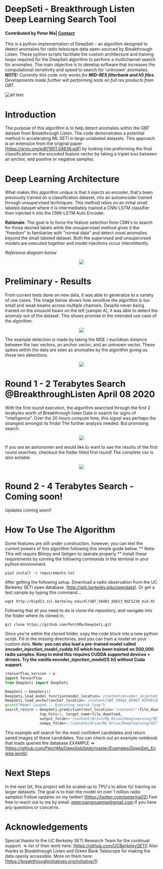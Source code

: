 # DeepSeti - Breakthrough Listen Deep Learning Search Tool

#### Contributed by Peter Ma| [Contact](https://peterma.ca/)

This is a python implementation of DeepSeti - an algorithm designed to detect anomalies for radio telescope data open-sourced by Breakthrough Listen. These python scripts facilitate the custom architecture and training loops required for the DeepSeti algorithm to perform a multichannel search for anomalies. The main objective is to develop software that increases the computational sensitivity and speed to search for 'unknown' anomalies.  **NOTE:** *Currently this code only works for **MID-RES filterbank and h5 files**. Developments made further will performing tests on full res products from GBT.*

![alt text](https://github.com/PetchMa/DeepSeti/blob/master/assets/code_block1.png)

# Introduction

The purpose of this algorithm is to help detect anomalies within the GBT dataset from Breakthrough Listen. The code demonstrates a potential method in accelerating ML SETI in large unlabeled datasets. This approach is an extension from the original paper [https://arxiv.org/pdf/1901.04636.pdf] by looking into preforming the final classification on the encoded feature vector by taking a triplet loss between an anchor, and positive or negative samples.


# Deep Learning Architecture

What makes this algorithm unique is that it *injects* an encoder, that's been previously trained on a classification dataset, into an autoencoder trained through unsupervised techniques. This method relies on an initial small labeled dataset where it is intermediately trained a CNN-LSTM classifier then injected it into the CNN-LSTM Auto Encoder. 

**Rationale**: The goal is to force the feature selection from CNN's to search for those desired labels while the unsupervised method gives it the “freedom” to familiarize with "normal data" and detect novel anomalies beyond the small labeled dataset. Both the supervised and unsupervised models are executed together and model injections occur intermittently.

*Reference diagram below*

<p align="center"> 
    <img src="https://github.com/PetchMa/DeepSeti/blob/master/assets/image%20(3).png">
</p>

# Preliminary - Results 
From current tests done on new data, it was able to generalize to a variety of use cases. The image below shows how sensitive the algorithm is too small and weak beams across multiple channels. Despite never being trained on the sinusoid beam on the left [sample A], it was able to detect the anomaly out of the dataset. This shows promise in the intended use case of the algorithm. 

<p align="center"> 
    <img src="https://github.com/PetchMa/DeepSeti/blob/master/assets/image%20(4).png">
</p>

The example detection is made by taking the MSE / euclidean distance between the two vectors, an anchor vector, and an unknown vector. These spikes within the data are seen as anomalies by the algorithm giving us these two detections. 

<p align="center"> 
    <img src="https://github.com/PetchMa/DeepSeti/blob/master/assets/image%20(5).png">
</p>

# Round 1 -  2 Terabytes Search @BreakthroughListen April 08 2020
With the first round execution, the algorithm searched through the first 2 terabytes worth of Breakthrough listen Data in search for signs of "intelligence". Over the 20 hours compute time,
this signal was perhaps the strangest amongst its finds! The further analysis needed. But promising search. 
<p align="center"> 
    <img src="https://github.com/PetchMa/DeepSeti/blob/master/round_1_2020-04-08/analysis.png">

</p>
If you are an astronomer and would like to want to see the results of the first round searches, checkout the folder titled first round! The complete csv is also avliable. 
<p align="center"> 
    <img src="https://github.com/PetchMa/DeepSeti/blob/master/assets/animation.gif">
</p>





# Round 2 -  4 Terabytes Search - Coming soon!
Updates coming soon!!

# How To Use The Algorithm 

Some features are still under construction, however, you can test the current powers of this algorithm following this simple guide below. ** Note: This will require Blimpy and Setigen to operate properly.** Install these requirements by running the following commands in the terminal in your python environment. 

```
pip3 install -r requirements.txt
```

After getting the following setup. Download a radio observation from the UC Berkeley SETI open database. [http://seti.berkeley.edu/opendata]. Or get a test sample by typing this command...
```
wget http://blpd13.ssl.berkeley.edu/dl/GBT_58402_66623_NGC5238_mid.h5
```
Following that all you need to do is clone the repository, and navigate into the folder where its cloned in.
```
git clone https://github.com/PetchMa/DeepSeti.git
```

Once you're within the cloned folder, copy the code block into a new python script. Fill in the missing directories, and you can train a model on your custom data. **Note: you can also load a pre-trained model called *encoder_injection_model_cudda.h5* which has been trained on 500,000 radio samples. Keep in mind this requires CUDDA supported devices + drivers. Try the vanilla encoder_injection_model(1).h5 without Cuda support.**


```python
%tensorflow_version 1.x
import TensorFlow
from DeepSeti import DeepSeti

DeepSeti = DeepSeti()
DeepSeti.load_model_function(model_location='/content/encoder_injected_model_CUDA_04-13-2020.h5')
DeepSeti.load_anchor(anchor_location='/content/GBT_58402_66967_HIP66130_mid.h5')
print("Model Loaded... Executing search loop")
search_return = DeepSeti.prediction(test_location='/content/'+file_download,  
                top_hits=1, target_name=file_download,
                output_folder='/content/drive/My Drive/Deeplearning/SETI/output_folder/',
                numpy_folder='/content/drive/My Drive/Deeplearning/SETI/numpy_output_folder/')   
```
This example will search for the most confident candidates and return saved images of these candidates. You can check out an example notebook that loads queries the database EXAMPLE => [https://github.com/PetchMa/DeepSeti/blob/master/Examples/DeepSeti_Engine.ipynb]


# Next Steps
In the next bit, this project will be scaled up to TPU's to allow for training on larger datasets. The goal is to train the model on over 1 million radio samples! Follow updates on my twitter! [https://twitter.com/peterma02] Feel free to reach out to me by email: peterxiangyuanma@gmail.com if you have any questions or concerns. 


# Acknowledgements
Special thanks to the UC Berkeley SETI Research Team for the continual support. => list of their work here: [https://github.com/UCBerkeleySETI]
Also thanks to Breakthrough Listen and Green Bank Telescope for making the data openly accessible. More on them here: [https://breakthroughinitiatives.org/initiative/1]



